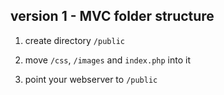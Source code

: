 
## version 1 - MVC folder structure
1. create directory `/public`

1. move `/css`, `/images` and `index.php` into it

1. point your webserver to `/public`